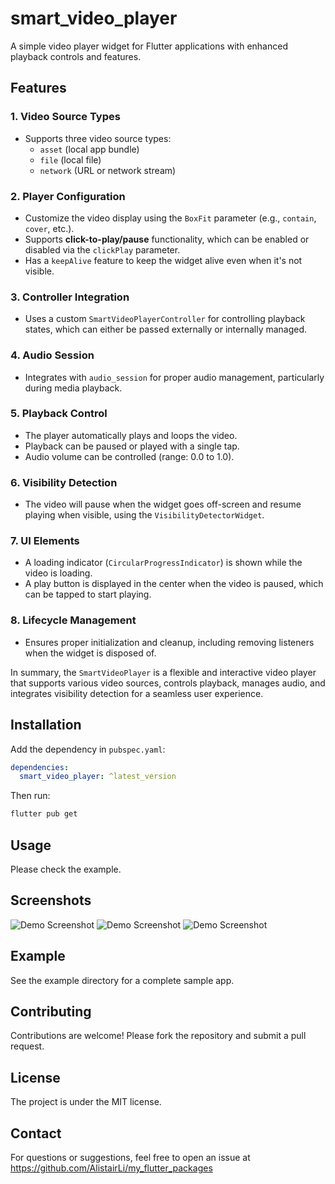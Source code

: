 # smart_video_player

A simple video player widget for Flutter applications with enhanced playback controls and features.

## Features

### 1. **Video Source Types**
- Supports three video source types:
    - `asset` (local app bundle)
    - `file` (local file)
    - `network` (URL or network stream)

### 2. **Player Configuration**
- Customize the video display using the `BoxFit` parameter (e.g., `contain`, `cover`, etc.).
- Supports **click-to-play/pause** functionality, which can be enabled or disabled via the `clickPlay` parameter.
- Has a `keepAlive` feature to keep the widget alive even when it's not visible.

### 3. **Controller Integration**
- Uses a custom `SmartVideoPlayerController` for controlling playback states, which can either be passed externally or internally managed.

### 4. **Audio Session**
- Integrates with `audio_session` for proper audio management, particularly during media playback.

### 5. **Playback Control**
- The player automatically plays and loops the video.
- Playback can be paused or played with a single tap.
- Audio volume can be controlled (range: 0.0 to 1.0).

### 6. **Visibility Detection**
- The video will pause when the widget goes off-screen and resume playing when visible, using the `VisibilityDetectorWidget`.

### 7. **UI Elements**
- A loading indicator (`CircularProgressIndicator`) is shown while the video is loading.
- A play button is displayed in the center when the video is paused, which can be tapped to start playing.

### 8. **Lifecycle Management**
- Ensures proper initialization and cleanup, including removing listeners when the widget is disposed of.


In summary, the `SmartVideoPlayer` is a flexible and interactive video player that supports various video sources, controls playback, manages audio, and integrates visibility detection for a seamless user experience.


## Installation
Add the dependency in `pubspec.yaml`:

```yaml 
dependencies:
  smart_video_player: ^latest_version
```

Then run:
``` bash
flutter pub get
```

## Usage

Please check the example.


## Screenshots

![Demo Screenshot](screenshots/Screenshot_2025_01.png)
![Demo Screenshot](screenshots/Screenshot_2025_02.png)
![Demo Screenshot](screenshots/Screenshot_2025_03.png)


## Example

See the example directory for a complete sample app.


## Contributing

Contributions are welcome! Please fork the repository and submit a pull request.


## License

The project is under the MIT license.


## Contact

For questions or suggestions, feel free to open an issue at https://github.com/AlistairLi/my_flutter_packages